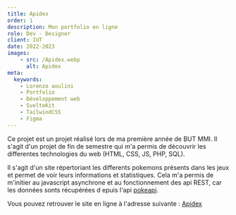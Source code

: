 ```yaml
---
title: Apidex
order: 1
description: Mon portfolio en ligne
role: Dev - Designer
client: IUT
date: 2022-2023
images:
	- src: /Apidex.webp
	  alt: Apidex
meta:
  keywords: 
    - Lorenzo aoulini
    - Portfolio
    - Développement web
    - SvelteKit
    - TailwindCSS
    - Figma
---
```



Ce projet est un projet réalisé lors de ma première année de BUT MMI. Il s'agit d'un projet de fin de semestre qui m'a permis de découvrir les differentes technologies du web (HTML, CSS, JS, PHP, SQL).
<br />

Il s'agit d'un site répertoriant les differents pokemons présents dans les jeux et permet de voir leurs informations et statistiques.
Cela m'a permis de m'initier au javascript asynchrone et au fonctionnement des api REST, car les données sonts récupérées d  epuis l'api [pokeapi](https://pokeapi.co/).
<br />

Vous pouvez retrouver le site en ligne à l'adresse suivante : [Apidex](https://lorenzoa.dev/apidex/) 



<style>
  a {
    @apply text-primary-500 hover:underline;
  }
</style>
